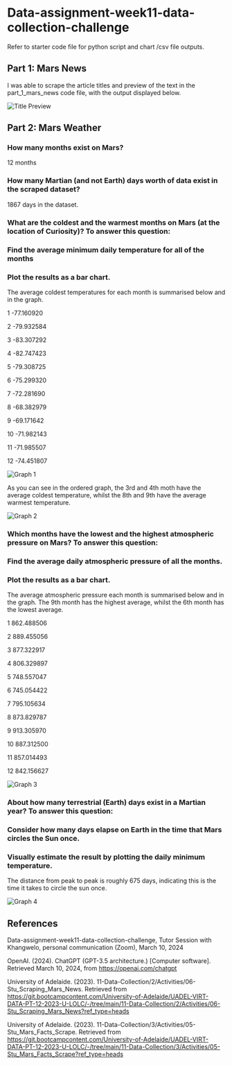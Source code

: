 # Data-assignment-week11-data-collection-challenge
Refer to starter code file for python script and chart /csv file outputs.

## Part 1: Mars News

I was able to scrape the article titles and preview of the text in the part_1_mars_news code file, with the output displayed below.

![Title Preview](Starter_Code/Part_1_Title_Preview_Output.PNG)


## Part 2: Mars Weather

### How many months exist on Mars?
12 months

### How many Martian (and not Earth) days worth of data exist in the scraped dataset?
1867 days in the dataset.

### What are the coldest and the warmest months on Mars (at the location of Curiosity)? To answer this question:
### Find the average minimum daily temperature for all of the months
### Plot the results as a bar chart.

The average coldest temperatures for each month is summarised below and in the graph.

1    -77.160920

2    -79.932584

3    -83.307292

4    -82.747423

5    -79.308725

6    -75.299320

7    -72.281690

8    -68.382979

9    -69.171642

10   -71.982143

11   -71.985507

12   -74.451807


![Graph 1](Starter_Code/Mars_Average_Monthly_Low_Temperature.PNG)

As you can see in the ordered graph, the 3rd and 4th moth have the average coldest temperature, whilst the 8th and 9th have the average warmest temperature.

![Graph 2](Starter_Code/Mars_Average_Monthly_Low_Temperature_Coldest_Hottest.PNG)

### Which months have the lowest and the highest atmospheric pressure on Mars? To answer this question:
### Find the average daily atmospheric pressure of all the months.
### Plot the results as a bar chart.

The average atmospheric pressure each month is summarised below and in the graph. The 9th month has the highest average, whilst the 6th month has the lowest average.

1     862.488506

2     889.455056

3     877.322917

4     806.329897

5     748.557047

6     745.054422

7     795.105634

8     873.829787

9     913.305970

10    887.312500

11    857.014493

12    842.156627

![Graph 3](Starter_Code/Mars_Average_Monthly_Pressure.PNG)

### About how many terrestrial (Earth) days exist in a Martian year? To answer this question:
### Consider how many days elapse on Earth in the time that Mars circles the Sun once.
### Visually estimate the result by plotting the daily minimum temperature.

The distance from peak to peak is roughly 675 days, indicating this is the time it takes to circle the sun once.

![Graph 4](Starter_Code/Minimum_Temperature_Number_Terrestrial_Days.PNG)


## References

Data-assignment-week11-data-collection-challenge, Tutor Session with Khangwelo, personal communication (Zoom), March 10, 2024

OpenAI. (2024). ChatGPT (GPT-3.5 architecture.) [Computer software]. Retrieved March 10, 2024, from https://openai.com/chatgpt

University of Adelaide. (2023). 11-Data-Collection/2/Activities/06-Stu_Scraping_Mars_News. Retrieved from https://git.bootcampcontent.com/University-of-Adelaide/UADEL-VIRT-DATA-PT-12-2023-U-LOLC/-/tree/main/11-Data-Collection/2/Activities/06-Stu_Scraping_Mars_News?ref_type=heads

University of Adelaide. (2023). 11-Data-Collection/3/Activities/05-Stu_Mars_Facts_Scrape. Retrieved from https://git.bootcampcontent.com/University-of-Adelaide/UADEL-VIRT-DATA-PT-12-2023-U-LOLC/-/tree/main/11-Data-Collection/3/Activities/05-Stu_Mars_Facts_Scrape?ref_type=heads